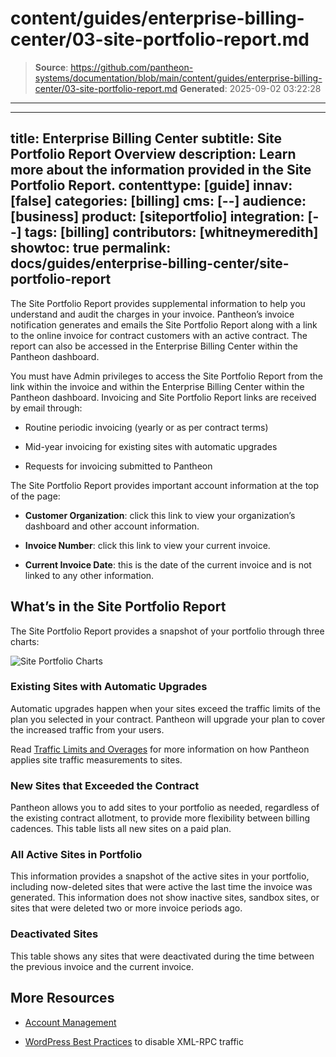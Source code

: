 # content/guides/enterprise-billing-center/03-site-portfolio-report.md

> **Source**: https://github.com/pantheon-systems/documentation/blob/main/content/guides/enterprise-billing-center/03-site-portfolio-report.md
> **Generated**: 2025-09-02 03:22:28

---

---
title: Enterprise Billing Center
subtitle: Site Portfolio Report Overview
description: Learn more about the information provided in the Site Portfolio Report.
contenttype: [guide]
innav: [false]
categories: [billing]
cms: [--]
audience: [business]
product: [siteportfolio]
integration: [--]
tags: [billing]
contributors: [whitneymeredith]
showtoc: true
permalink: docs/guides/enterprise-billing-center/site-portfolio-report
---

The Site Portfolio Report provides supplemental information to help you understand and audit the charges in your invoice. Pantheon’s invoice notification generates and emails the Site Portfolio Report along with a link to the online invoice for contract customers with an active contract. The report can also be accessed in the Enterprise Billing Center within the Pantheon dashboard.

You must have Admin privileges to access the Site Portfolio Report from the link within the invoice and within the Enterprise Billing Center within the Pantheon dashboard. Invoicing and Site Portfolio Report links are received by email through:

- Routine periodic invoicing (yearly or as per contract terms)

- Mid-year invoicing for existing sites with automatic upgrades

- Requests for invoicing submitted to Pantheon

The Site Portfolio Report provides important account information at the top of the page:

- **Customer Organization**: click this link to view your organization’s dashboard and other account information. 

- **Invoice Number**: click this link to view your current invoice.

- **Current Invoice Date**: this is the date of the current invoice and is not linked to any other information.

## What’s in the Site Portfolio Report

The Site Portfolio Report provides a snapshot of your portfolio through three charts:

![Site Portfolio Charts](../../../images/site-portfolio-report-charts.png)

### Existing Sites with Automatic Upgrades

Automatic upgrades happen when your sites exceed the traffic limits of the plan you selected in your contract. Pantheon will upgrade your plan to cover the increased traffic from your users.

Read [Traffic Limits and Overages](/guides/account-mgmt/traffic) for more information on how Pantheon applies site traffic measurements to sites.

### New Sites that Exceeded the Contract

Pantheon allows you to add sites to your portfolio as needed, regardless of the existing contract allotment, to provide more flexibility between billing cadences. This table lists all new sites on a paid plan. 

### All Active Sites in Portfolio

This information provides a snapshot of the active sites in your portfolio, including now-deleted sites that were active the last time the invoice was generated. This information does not show inactive sites, sandbox sites, or sites that were deleted two or more invoice periods ago.

### Deactivated Sites

This table shows any sites that were deactivated during the time between the previous invoice and the current invoice.

## More Resources

- [Account Management](/guides/account-mgmt)

- [WordPress Best Practices](/guides/wordpress-developer/wordpress-best-practices/#avoid-xml-rpc-attacks) to disable XML-RPC traffic
